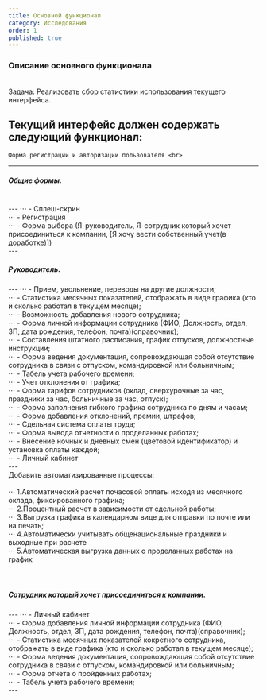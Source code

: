 ```yaml
---
title: Основной функционал
category: Исследования
order: 1
published: true
---
```


<h3>Описание основного функционала</h3>
<br>
Задача: Реализовать сбор статистики использования текущего интерфейса. <br>


Текущий интерфейс должен содержать следующий функционал: <br>
---
    Форма регистрации и авторизации пользователя <br>
---

<h5>Общие формы.</h5>
<br>
---
    ⋅⋅⋅ - Сплеш-скрин <br>
    ⋅⋅⋅ - Регистрация <br>
    ⋅⋅⋅ - Форма выбора (Я-руководитель, Я-сотрудник который хочет присоединиться к компании, [Я хочу вести собственный учет(в доработке)]) <br>
---
<br>
<h5>Руководитель.</h5>
---
    ⋅⋅⋅ - Прием, увольнение, переводы на другие должности; <br>
    ⋅⋅⋅ - Статистика месячных показателей, отображать в виде графика (кто и сколько работал в текущем месяце); <br>
    ⋅⋅⋅ - Возможность добавления нового сотрудника; <br>
    ⋅⋅⋅ - Форма личной информации сотрудника (ФИО, Должность, отдел, ЗП, дата рождения, телефон, почта)(справочник); <br>
    ⋅⋅⋅ - Составления штатного расписания, график отпусков, должностные инструкции; <br>
    ⋅⋅⋅ - Форма ведения документация, сопровождающая собой отсутствие сотрудника в связи с отпуском, командировкой или больничным; <br>
    ⋅⋅⋅ - Табель учета рабочего времени; <br>
    ⋅⋅⋅ - Учет отклонения от графика; <br>
    ⋅⋅⋅ - Форма тарифов сотрудников (оклад, сверхурочные за час, праздники за час, больничные за час, отпуск); <br>
    ⋅⋅⋅ - Форма заполнения гибкого графика сотрудника по дням и часам; <br>
    ⋅⋅⋅ - Форма добавления отклонений, премии, штрафов; <br>
    ⋅⋅⋅ - Сдельная система оплаты труда; <br>
    ⋅⋅⋅ - Форма вывода отчетности о проделанных работах; <br>
    ⋅⋅⋅ - Внесение ночных и дневных смен (цветовой идентификатор) и установка оплаты каждой; <br>
    ⋅⋅⋅ - Личный кабинет  <br>
---
<br>
Добавить автоматизированные процессы: <br>
<br>
    ⋅⋅⋅ 1.Автоматический расчет почасовой оплаты исходя из месячного оклада, фиксированного графика; <br>
    ⋅⋅⋅ 2.Процентный расчет в зависимости от сдельной работы; <br>
    ⋅⋅⋅ 3.Выгрузка графика в календарном виде для отправки по почте или на печать; <br>
    ⋅⋅⋅ 4.Автоматически учитывать общенациональные праздники и выходные при расчете <br>
    ⋅⋅⋅ 5.Автоматическая выгрузка данных о проделанных работах на график  <br>
<br>
<br>
<h5>Сотрудник который хочет присоединиться к компании.</h5>
---
  ⋅⋅⋅ - Личный кабинет <br>
  ⋅⋅⋅ - Форма добавления личной информации сотрудника (ФИО, Должность, отдел, ЗП, дата рождения, телефон, почта)(справочник); <br>
  ⋅⋅⋅ - Статистика месячных показателей кокретного сотрудника, отображать в виде графика (кто и сколько работал в текущем месяце); <br>
  ⋅⋅⋅ - Форма ведения документация, сопровождающая собой отсутствие сотрудника в связи с отпуском, командировкой или больничным; <br>
  ⋅⋅⋅ - Форма отчета о пройденных работах; <br>
  ⋅⋅⋅ - Табель учета рабочего времени; <br>
---